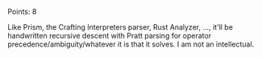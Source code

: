 Points: 8

Like Prism, the Crafting Interpreters parser, Rust Analyzer, ..., it'll be handwritten recursive descent with Pratt parsing for operator precedence/ambiguity/whatever it is that it solves.
I am not an intellectual.